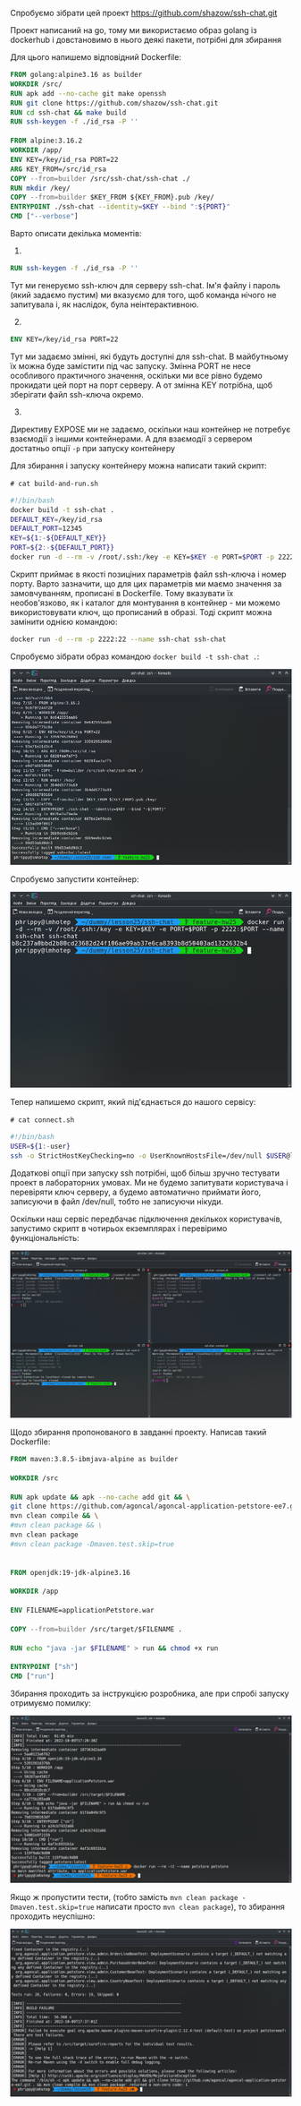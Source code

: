 Спробуємо зібрати цей проект https://github.com/shazow/ssh-chat.git

Проект написаний на go, тому ми використаємо образ golang із dockerhub і довстановимо в нього деякі пакети, потрібні для збирання

Для цього напишемо відповідний Dockerfile:

```Dockerfile
FROM golang:alpine3.16 as builder
WORKDIR /src/
RUN apk add --no-cache git make openssh
RUN git clone https://github.com/shazow/ssh-chat.git
RUN cd ssh-chat && make build
RUN ssh-keygen -f ./id_rsa -P ''

FROM alpine:3.16.2
WORKDIR /app/
ENV KEY=/key/id_rsa PORT=22
ARG KEY_FROM=/src/id_rsa
COPY --from=builder /src/ssh-chat/ssh-chat ./
RUN mkdir /key/
COPY --from=builder $KEY_FROM ${KEY_FROM}.pub /key/
ENTRYPOINT ./ssh-chat --identity=$KEY --bind ":${PORT}"
CMD ["--verbose"]
```
Варто описати декілька моментів:

1.
```Dockerfile
RUN ssh-keygen -f ./id_rsa -P ''
```

Тут ми генеруємо ssh-ключ для серверу ssh-chat. Ім'я файлу і пароль (який задаємо пустим) ми вказуємо для того, щоб команда нічого не запитувала і, як наслідок, була неінтерактивною.

2.
```Dockerfile
ENV KEY=/key/id_rsa PORT=22
```

Тут ми задаємо змінні, які будуть доступні для ssh-chat. В майбутньому їх можна буде замістити під час запуску. Змінна PORT не несе особливого практичного значення, оскільки ми все рівно будемо прокидати цей порт на порт серверу. А от змінна KEY потрібна, щоб зберігати файл ssh-ключа окремо.

3.
Директиву EXPOSE ми не задаємо, оскільки наш контейнер не потребує взаємодії з іншими контейнерами. А для взаємодії з сервером достатньо опції `-p` при запуску контейнеру

Для збирання і запуску контейнеру можна написати такий скрипт:

`# cat build-and-run.sh` 

```bash
#!/bin/bash
docker build -t ssh-chat .
DEFAULT_KEY=/key/id_rsa
DEFAULT_PORT=12345
KEY=${1:-${DEFAULT_KEY}}
PORT=${2:-${DEFAULT_PORT}}
docker run -d --rm -v /root/.ssh:/key -e KEY=$KEY -e PORT=$PORT -p 2222:$PORT --name ssh-chat ssh-chat
```

Скрипт приймає в якості позиціних параметрів файл ssh-ключа і номер порту. Варто зазначити, що для цих параметрів ми маємо значення за замовчуванням, прописані в Dockerfile. Тому вказувати їх необов'язково, як і каталог для монтування в контейнер - ми можемо використовувати ключ, що прописаний в образі. Тоді скрипт можна замінити однією командою:

```bash
docker run -d --rm -p 2222:22 --name ssh-chat ssh-chat
```
Спробуємо зібрати образ командою `docker build -t ssh-chat .`:

![Збирання образу](build.png)

Спробуємо запустити контейнер:

![Запуск контейнеру](run.png)

Тепер напишемо скрипт, який під'єднається до нашого сервісу:

`# cat connect.sh`

```bash
#!/bin/bash
USER=${1:-user}
ssh -o StrictHostKeyChecking=no -o UserKnownHostsFile=/dev/null $USER@localhost -p 2222
```

Додаткові опції при запуску ssh потрібні, щоб більш зручно тестувати проект в лабораторних умовах. Ми не будемо запитувати користувача і перевіряти ключ серверу, а будемо автоматично приймати його, записуючи в файл /dev/null, тобто не записуючи нікуди.

Оскільки наш сервіс передбачає підключення декількох користувачів, запустимо скрипт в чотирьох екземплярах і перевіримо функціональність:

![Запуск ssh-chat](chat.png)

Щодо збирання пропонованого в завданні проекту. Написав такий Dockerfile:

```Dockerfile
FROM maven:3.8.5-ibmjava-alpine as builder

WORKDIR /src

RUN apk update && apk --no-cache add git && \
git clone https://github.com/agoncal/agoncal-application-petstore-ee7.git . && \
mvn clean compile && \
#mvn clean package && \
mvn clean package
#mvn clean package -Dmaven.test.skip=true


FROM openjdk:19-jdk-alpine3.16

WORKDIR /app

ENV FILENAME=applicationPetstore.war

COPY --from=builder /src/target/$FILENAME .

RUN echo "java -jar $FILENAME" > run && chmod +x run

ENTRYPOINT ["sh"]
CMD ["run"]
```

Збирання проходить за інструкцією розробника, але при спробі запуску отримуємо помилку:

![Збирання і запуск проекту petstore](petstore.png)

Якщо ж пропустити тести, (тобто замість `mvn clean package -Dmaven.test.skip=true` написати просто `mvn clean package`), то збирання проходить неуспішно:

![Провалення build-тестів](petstore_testfail.png)
